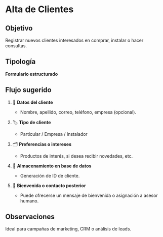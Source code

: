 # Alta de Clientes

## Objetivo
Registrar nuevos clientes interesados en comprar, instalar o hacer consultas.

## Tipología
**Formulario estructurado**

## Flujo sugerido

1. 👤 **Datos del cliente**
   - Nombre, apellido, correo, teléfono, empresa (opcional).

2. 🏷️ **Tipo de cliente**
   - Particular / Empresa / Instalador

3. 🗂️ **Preferencias o intereses**
   - Productos de interés, si desea recibir novedades, etc.

4. 💾 **Almacenamiento en base de datos**
   - Generación de ID de cliente.

5. 🔁 **Bienvenida o contacto posterior**
   - Puede ofrecerse un mensaje de bienvenida o asignación a asesor humano.

## Observaciones
Ideal para campañas de marketing, CRM o análisis de leads.
